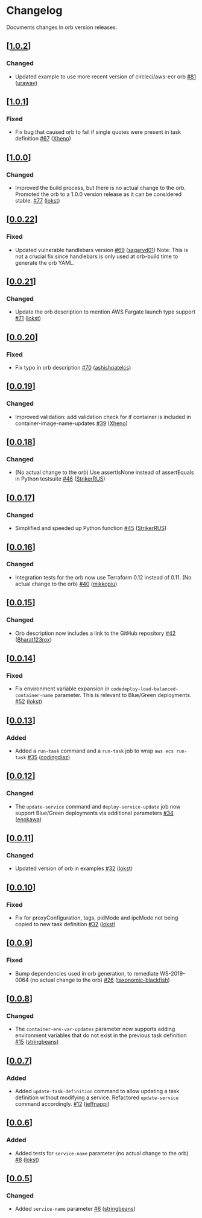 # Changelog
Documents changes in orb version releases.

## [[1.0.2](https://circleci.com/orbs/registry/orb/circleci/aws-ecs?version=1.0.2)]
### Changed
- Updated example to use more recent version of circleci/aws-ecr orb [\#81](https://github.com/CircleCI-Public/aws-ecs-orb/pull/81) ([uraway](https://github.com/uraway))

## [[1.0.1](https://circleci.com/orbs/registry/orb/circleci/aws-ecs?version=1.0.1)]
### Fixed
- Fix bug that caused orb to fail if single quotes were present in task definition [\#67](https://github.com/CircleCI-Public/aws-ecs-orb/pull/67) ([Xheno](https://github.com/Xheno))

## [[1.0.0](https://circleci.com/orbs/registry/orb/circleci/aws-ecs?version=1.0.0)]
### Changed
- Improved the build process, but there is no actual change to the orb. Promoted the orb to a 1.0.0 version release as it can be considered stable. [\#77](https://github.com/CircleCI-Public/aws-ecs-orb/pull/77) ([lokst](https://github.com/lokst))

## [[0.0.22](https://circleci.com/orbs/registry/orb/circleci/aws-ecs?version=0.0.22)]
### Fixed
- Updated vulnerable handlebars version [\#69](https://github.com/CircleCI-Public/aws-ecs-orb/pull/69) ([sagarvd01](https://github.com/sagarvd01))
Note: This is not a crucial fix since handlebars is only used at orb-build time to generate the orb YAML.

## [[0.0.21](https://circleci.com/orbs/registry/orb/circleci/aws-ecs?version=0.0.21)]
### Changed
- Update the orb description to mention AWS Fargate launch type support [\#71](https://github.com/CircleCI-Public/aws-ecs-orb/pull/71) ([lokst](https://github.com/lokst))

## [[0.0.20](https://circleci.com/orbs/registry/orb/circleci/aws-ecs?version=0.0.20)]
### Fixed
- Fix typo in orb description [\#70](https://github.com/CircleCI-Public/aws-ecs-orb/pull/70) ([ashishpatelcs](https://github.com/ashishpatelcs))

## [[0.0.19](https://circleci.com/orbs/registry/orb/circleci/aws-ecs?version=0.0.19)]
### Changed
- Improved validation: add validation check for if container is included in container-image-name-updates [\#39](https://github.com/CircleCI-Public/aws-ecs-orb/pull/39) ([Xheno](https://github.com/Xheno))

## [[0.0.18](https://circleci.com/orbs/registry/orb/circleci/aws-ecs?version=0.0.18)]
### Changed
- (No actual change to the orb) Use assertIsNone instead of assertEquals in Python testsuite [\#46](https://github.com/CircleCI-Public/aws-ecs-orb/pull/46) ([StrikerRUS](https://github.com/StrikerRUS))

## [[0.0.17](https://circleci.com/orbs/registry/orb/circleci/aws-ecs?version=0.0.17)]
### Changed
- Simplified and speeded up Python function [\#45](https://github.com/CircleCI-Public/aws-ecs-orb/pull/45) ([StrikerRUS](https://github.com/StrikerRUS))

## [[0.0.16](https://circleci.com/orbs/registry/orb/circleci/aws-ecs?version=0.0.16)]
### Changed
- Integration tests for the orb now use Terraform 0.12 instead of 0.11. (No actual change to the orb) [\#40](https://github.com/CircleCI-Public/aws-ecs-orb/pull/40) ([mikkopiu](https://github.com/mikkopiu))

## [[0.0.15](https://circleci.com/orbs/registry/orb/circleci/aws-ecs?version=0.0.15)]
### Changed
- Orb description now includes a link to the GitHub repository [\#42](https://github.com/CircleCI-Public/aws-ecs-orb/pull/42) ([Bharat123rox](https://github.com/Bharat123rox))

## [[0.0.14](https://circleci.com/orbs/registry/orb/circleci/aws-ecs?version=0.0.14)]
### Fixed
- Fix environment variable expansion in `codedeploy-load-balanced-container-name` parameter. This is relevant to Blue/Green deployments. [\#52](https://github.com/CircleCI-Public/aws-ecs-orb/pull/52) ([lokst](https://github.com/lokst))

## [[0.0.13](https://circleci.com/orbs/registry/orb/circleci/aws-ecs?version=0.0.13)]
### Added
- Added a `run-task` command and a `run-task` job to wrap `aws ecs run-task` [\#35](https://github.com/CircleCI-Public/aws-ecs-orb/pull/35) ([codingdiaz](https://github.com/codingdiaz))

## [[0.0.12](https://circleci.com/orbs/registry/orb/circleci/aws-ecs?version=0.0.12)]
### Changed
- The `update-service` command and `deploy-service-update` job now support Blue/Green deployments via additional parameters [\#34](https://github.com/CircleCI-Public/aws-ecs-orb/pull/34) ([enokawa](https://github.com/enokawa))

## [[0.0.11](https://circleci.com/orbs/registry/orb/circleci/aws-ecs?version=0.0.11)]
### Changed
- Updated version of orb in examples [\#32](https://github.com/CircleCI-Public/aws-ecs-orb/pull/32) ([lokst](https://github.com/lokst))

## [[0.0.10](https://circleci.com/orbs/registry/orb/circleci/aws-ecs?version=0.0.10)]
### Fixed
- Fix for proxyConfiguration, tags, pidMode and ipcMode not being copied to new task definition [\#32](https://github.com/CircleCI-Public/aws-ecs-orb/pull/31) ([lokst](https://github.com/lokst))

## [[0.0.9](https://circleci.com/orbs/registry/orb/circleci/aws-ecs?version=0.0.9)]
### Fixed
- Bump dependencies used in orb generation, to remediate WS-2019-0064 (no actual change to the orb) [\#26](https://github.com/CircleCI-Public/aws-ecs-orb/pull/26) ([taxonomic-blackfish](https://github.com/taxonomic-blackfish))

## [[0.0.8](https://circleci.com/orbs/registry/orb/circleci/aws-ecs?version=0.0.8)]
### Changed
- The `container-env-var-updates` parameter now supports adding environment variables that do not exist in the previous task definition [\#15](https://github.com/CircleCI-Public/aws-ecs-orb/pull/15) ([stringbeans](https://github.com/stringbeans))

## [[0.0.7](https://circleci.com/orbs/registry/orb/circleci/aws-ecs?version=0.0.7)]
### Added
- Added `update-task-definition` command to allow updating a task definition without modifying a service. Refactored `update-service` command accordingly. [\#12](https://github.com/CircleCI-Public/aws-ecs-orb/pull/12) ([jeffnappi](https://github.com/jeffnappi))

## [[0.0.6](https://circleci.com/orbs/registry/orb/circleci/aws-ecs?version=0.0.6)]
### Added
- Added tests for `service-name` parameter (no actual change to the orb) [\#8](https://github.com/CircleCI-Public/aws-ecs-orb/pull/8) ([lokst](https://github.com/lokst))

## [[0.0.5](https://circleci.com/orbs/registry/orb/circleci/aws-ecs?version=0.0.5)]
### Changed
- Added `service-name` parameter [\#6](https://github.com/CircleCI-Public/aws-ecs-orb/pull/6) ([stringbeans](https://github.com/stringbeans))
